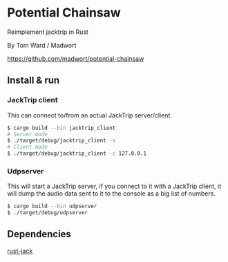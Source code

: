 # Potential Chainsaw

Reimplement jacktrip in Rust

By Tom Ward / Madwort

https://github.com/madwort/potential-chainsaw

## Install & run

### JackTrip client

This can connect to/from an actual JackTrip server/client.

```bash
$ cargo build --bin jacktrip_client
# Server mode
$ ./target/debug/jacktrip_client -s
# Client mode
$ ./target/debug/jacktrip_client -c 127.0.0.1
```

### Udpserver

This will start a JackTrip server, if you connect to it with a JackTrip client, it will dump the audio data sent to it to the console as a big list of numbers.

```bash
$ cargo build --bin udpserver
$ ./target/debug/udpserver
```

## Dependencies 

[rust-jack](https://github.com/RustAudio/rust-jack)
